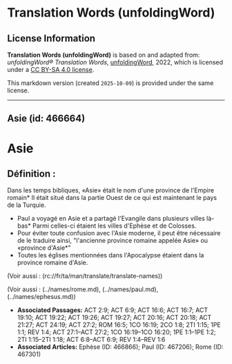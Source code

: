 # Translation Words (unfoldingWord)

## License Information

**Translation Words (unfoldingWord)** is based on and adapted from: _unfoldingWord® Translation Words_, [unfoldingWord](https://unfoldingword.org/utw), 2022, which is licensed under a [CC BY-SA 4.0 license](https://creativecommons.org/licenses/by-sa/4.0/legalcode.en).

This markdown version (created `2025-10-09`) is provided under the same license.



--------------------------------

## Asie (id: 466664)

Asie
====

Définition :
------------

Dans les temps bibliques, «Asie» était le nom d'une province de l'Empire romain\* Il était situé dans la partie Ouest de ce qui est maintenant le pays de la Turquie.

* Paul a voyagé en Asie et a partagé l'Evangile dans plusieurs villes là\-bas\* Parmi celles\-ci étaient les villes d'Ephèse et de Colosses.
* Pour éviter toute confusion avec l'Asie moderne, il peut être nécessaire de le traduire ainsi, "l'ancienne province romaine appelée Asie» ou «province d'Asie\*"
* Toutes les églises mentionnées dans l'Apocalypse étaient dans la province romaine d'Asie.

(Voir aussi : (rc://fr/ta/man/translate/translate\-names))

(Voir aussi : (../names/rome.md), (../names/paul.md), (../names/ephesus.md))

* **Associated Passages:** ACT 2:9; ACT 6:9; ACT 16:6; ACT 16:7; ACT 19:10; ACT 19:22; ACT 19:26; ACT 19:27; ACT 20:16; ACT 20:18; ACT 21:27; ACT 24:19; ACT 27:2; ROM 16:5; 1CO 16:19; 2CO 1:8; 2TI 1:15; 1PE 1:1; REV 1:4; ACT 27:1–ACT 27:2; 1CO 16:19–1CO 16:20; 1PE 1:1–1PE 1:2; 2TI 1:15–2TI 1:18; ACT 6:8–ACT 6:9; REV 1:4–REV 1:6
* **Associated Articles:** Ephèse (ID: 466866); Paul (ID: 467206); Rome (ID: 467301)

